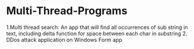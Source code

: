 # Multi-Thread-Programs
1.Multi thread search:
An app that will find all occurrences of sub string in text, including delta function for space between each char in substring
2. DDos attack application on Windows Form app
